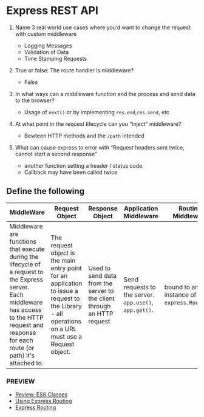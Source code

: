 # Express REST API

1. Name 3 real world use cases where you’d want to change the request with custom middleware
    - Logging Messages
    - Validation of Data
    - Time Stamping Requests
  
2. True or false: The route handler is middleware? 
    - False
  
3. In what ways can a middleware function end the process and send data to the browser?
    - Usage of `next()` or by implementing `res.end`,`res.send`, etc
  
4. At what point in the request lifecycle can you “inject” middleware?
    - Bewteen HTTP methods and the `/path` intended

5. What can cause express to error with “Request headers sent twice, cannot start a second response”
    - another function setting a header / status code
    - Callback may have been called twice

## Define the following

| MiddleWare | Request Object | Response Object | Application Middleware | Routing Middleware | Test Driven Development | Behavioral Testing |
| ------ | ----- | ----- | ----- | ----- | ----- | ----- |
| Middleware are functions that execute during the lifecycle of a request to the Express server. Each middleware has access to the HTTP request and response for each route (or path) it's attached to. | The request object is the main entry point for an application to issue a request to the Library - all operations on a URL must use a Request object. | Used to send data from the server to the client through an HTTP request | Send requests to the server. `app.use()`, `app.get()`. | bound to an instance of `express.Router()`. | Test Driven Development (TDD)'s main idea is to simply start working on code by writing automated tests BEFORE writing the code that is being tested. | Testing of outputs with out interference of how the software derives them. |

### PREVIEW
 - [Review: ES6 Classes](https://developer.mozilla.org/en-US/docs/Web/JavaScript/Reference/Classes)
 - [Using Express Routing](https://expressjs.com/en/guide/routing.html)
 - [Express Routing](https://scotch.io/tutorials/learn-to-use-the-new-router-in-expressjs-4)

